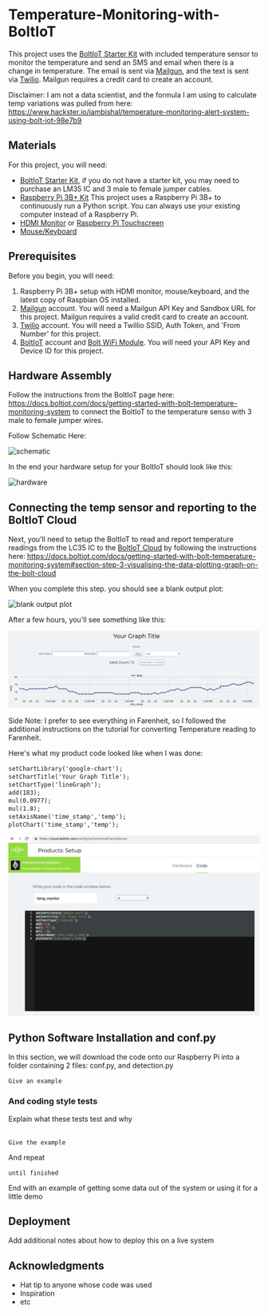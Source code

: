 # Temperature-Monitoring-with-BoltIoT

This project uses the [BoltIoT Starter Kit](https://www.boltiot.com/) with included temperature sensor to monitor the temperature and send an SMS and email when there is a change in temperature. The email is sent via [Mailgun](https://www.mailgun.com/), and the text is sent via [Twilio](https://www.twilio.com/). Mailgun requires a credit card to create an account.

Disclaimer: I am not a data scientist, and the formula I am using to calculate temp variations was pulled from here: https://www.hackster.io/iambishal/temperature-monitoring-alert-system-using-bolt-iot-98e7b9
## Materials

For this project, you will need:
- [BoltIoT Starter Kit](https://amzn.to/2ZXAb78), if you do not have a starter kit, you may need to purchase an LM35 IC and 3 male to female jumper cables.
- [Raspberry Pi 3B+ Kit](https://amzn.to/2xmFWiu) This project uses a Raspberry Pi 3B+ to continuously run a Python script. You can always use your existing computer instead of a Raspberry Pi.
- [HDMI Monitor](https://amzn.to/2RH15gw)
or [Raspberry Pi Touchscreen](https://amzn.to/2ZScux4)
- [Mouse/Keyboard](https://amzn.to/2FHZvGK)

## Prerequisites

Before you begin, you will need:
1. Raspberry Pi 3B+ setup with HDMI monitor, mouse/keyboard, and the latest copy of Raspbian OS installed.
2. [Mailgun](https://www.mailgun.com/) account. You will need a Mailgun API Key and Sandbox URL for this project. Mailgun requires a valid credit card to create an account.
3. [Twilio](https://www.twilio.com/) account. You will need a Twillio SSID, Auth Token, and 'From Number' for this project.
4. [BoltIoT](https://www.boltiot.com/) account and [Bolt WiFi Module](https://docs.boltiot.com/docs/setting-up-the-bolt-wifi-module). You will need your API Key and Device ID for this project.
 

## Hardware Assembly
Follow the instructions from the BoltIoT page here: https://docs.boltiot.com/docs/getting-started-with-bolt-temperature-monitoring-system to connect the BoltIoT to the temperature senso with 3 male to female jumper wires.

Follow Schematic Here:

![schematic](https://files.readme.io/bc01f10-3.jpeg)

In the end your hardware setup for your BoltIoT should look like this:

![hardware](https://files.readme.io/bc4efe5-10.jpg)

## Connecting the temp sensor and reporting to the BoltIoT Cloud

Next, you'll need to setup the BoltIoT to read and report temperature readings from the LC35 IC to the [BoltIoT Cloud](https://cloud.boltiot.com) by following the instructions here: https://docs.boltiot.com/docs/getting-started-with-bolt-temperature-monitoring-system#section-step-3-visualising-the-data-plotting-graph-on-the-bolt-cloud

When you complete this step. you should see a blank output plot:

![blank output plot](https://files.readme.io/ce38845-27.jpeg)

After a few hours, you'll see something like this:

![output plot](https://github.com/carolinedunn/Temperature-Monitoring-with-BoltIoT/blob/master/graph.png)

Side Note: I prefer to see everything in Farenheit, so I followed the additional instructions on the tutorial for converting Temperature reading to Farenheit.

Here's what my product code looked like when I was done:
```
setChartLibrary('google-chart');
setChartTitle('Your Graph Title');
setChartType('lineGraph');
add(183);
mul(0.0977);
mul(1.8);
setAxisName('time_stamp','temp');
plotChart('time_stamp','temp');
```

![product code](https://github.com/carolinedunn/Temperature-Monitoring-with-BoltIoT/blob/master/product-code.png)

## Python Software Installation and conf.py

In this section, we will download the code onto our Raspberry Pi into a folder containing 2 files: conf.py, and detection.py


```
Give an example
```

### And coding style tests

Explain what these tests test and why

```

Give the example
```

And repeat

```
until finished
```

End with an example of getting some data out of the system or using it for a little demo

## Deployment

Add additional notes about how to deploy this on a live system

## Acknowledgments

* Hat tip to anyone whose code was used
* Inspiration
* etc
